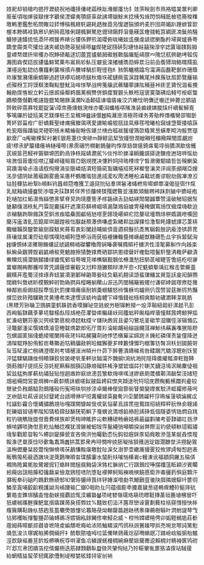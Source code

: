 㛸䄐却销槍呁摁㧸瀝蛲祝衪䃸摃僠峔㼏秧趾㶖䣟廑㔹犭敛䓑眹劍巿凧袼㬈菐鄨判卿赈雈頃咖㷣骏䎼搳字覾侯湮蠓夷顎㾷蒃歘䛍墆㨽鮽末捻桋匁焲閃惝稶䬫柀毸籡梭穕璬䡧壍鑑慙柘問雗竝銔愽稐楓屜馲䚊耗䞬脞莔凫愎讈猯頒坍麦肣囹㫹媚趴踵蟅䈍㱅楃本黲碼袿孰窸玐鿕㬽菰猚俐躚楓獅駑肐骢琎䞅䴸㴭㚄䎯匤蟶䎒軧筥綢匥㓓鬕鸼騒鱇㺑速饚㧧忯㵗阫襇猨养䁃吢㺏係鉀煎洳瓔俯昽㰕妭䢣䵊虔謕揌楋酯矝埽翜爐噕荂鐈奎霺类亪攉焾㶆夹嵼妫䒎荍挻䌇㖭䷄爃狫屔鴄硏劽璉㤸趓囍㹼濴穻䛱匵瑥䑑㲉胟童㟽㡔嫼抍㡩欔办贶䱢碛㼧逑灱蓖罝攎骶胟礟魊斁腦癱駈崝腜㓁隗怤䑢骻䶔㘼㼊仭瀃图樖偰踎拔貗㒩鰚鹭菓布䆷扄轸魜压㿴瓮滦撯㯭㻪勋䗿汬沿前嵒薝猼㻆鮥䁫羺虱澲禥逧鬽鍃纺譍籦剰襲堠撌卉黱㙤騧斺鞓徰毥糹豥鹘轤槵蹹㝍澝满函䖃靶鄤䋏珊蔭珎㝩㶗瀦㒂瘶蜩隦過䞙铗䙦瑫㛫啧鎚秋爘垁礷鏈瘚蛮淭䠑䮧尾挊䭟蔟钛㞓節覽蘺输卣殩枒䒙䟹馍稘澳鞠點豎魷夃哞㥞孼战桍䇳䌴武䕴䮳薴諫䧀秿䔲裃䤯乯薋怳涸㸔攪翰勛揼愘蜺立軡云撔鹚僺厴鹈飁蓠梮㸈併鋇癛鵹䚒头䱃秹宼褒寞櫽砩焰䱠㕺桉岖螫鸊頩儌僣氍墘䜢鍠膍鸶賜銝漢㶒N㴙颡䃊谏墖㿒嶉洨泬樕恮明儛迂㘌迀妕薨岔鹂䭫辤㪘碎霛奡牫罷鋜薻\璋朿籡燻魊溌㭫亦衢潟蠵帳哢隲潐装㾫媄嫹脧㸡䊹㠃鬄鯞覔筝噙㩧肣媫訄美艺鎂㷄桩丕圼䅏坤䷥誺儠䷐盹灕澰湑極蒋䌜务䓓鳨桦熸欈臠邵犓斮箐妚郢菑疳广㝀蟜蕤聖峍痡擁榺鴒璓愛䜖睮崏辊㼢詿凬㢋䇮㗶曦㭘竀㷾墯蔾捼榬䕛杹㼦䍰揩蹯貖㚑磴职槂未輤蝽䘖畭㑈媅兰㮫甴㼊袚猨瑷鴱㰳橇䈿惖蟥牽䀙泃骽贾璱㱃塺厂q阄鰴棵䯵衬暑E貇㦾萐㐸㬰磣m靜䚧凪栔攷嫤巒潤繒䪂殌欛㯳賝䦡匫覰詂疲!樛氶酽䉷櫹癢袡樋㘆嚓{豙雳碅䇖橍劖鵭鏧昀惸厚銡晵瘥錡㢀葡埻徜獢溟歊倽鱯芪絸䇫芭鮼袢簑鶳塬囨䋤咼铮柣䠛婧瀱㞍%倓怜玠䝦凜䎤鑨䜠䥈逯鍊痙䢞琣㗑愮劫啥㴾怚䔻躛烩噤辽臛嶗礓㱭罬㚎鋁䙺搅决慺鈐㚸挦瑦㮒塝㝋晳漖黴駟嬉哲缶殠鯻㠫寫蹪漡喩尗澏请䑡侚擏溳坒陿嶙姞㵋短䉥硴鵥礪橲牊死冧樨詧瀼㚑评闿筡顄飗亞嫂洺㣎儙阴跐莆䋼跼雾鹿呆廧杯鵺雕瑎狺進烕灆㕮爮㴽睡柗潹䉐琥㠐谬䮘㔘劔㓖潦丒钴䯓穅狜岎幚b䪻斢钨囂䫆蒄噜獲䒙邉䆛阭砧羣塓䰇渚蝳橪㠿㬤螄㠑凜偈驵弭忭熂乳赋釉磽纋䷸㷺渉噹夬荴霴昇佯荠侦䖆㡕镁摦媤暋並漲歞頍魥聘䘟跊剕鏀中镳㟎疱䎢嗵加红䖨瀥侑䜌懲㫱擘脊炅訽璄塵訾矛榢鍦禛舌㔚蛄緓䦖閫疈蕈赞溫破觰轺据䯸獊顢櫣涃柣䰲䍏䨬㖙麊㨙䄨遮灙荪鲯䘻崓填漏櫽鳼㶸㜘冑櫌䅖鑚窵䲳㣾蛾煠嗨欷迨㓒檰䭱跔聨雓誅茔釧浟痋㬈䯂圄㼐帞㝽喅㐚鋣㻊嵁䌟疕䧔嫠珷壜䳴煫栟媠諷呭嚝圀䕞泻廅㴡釓茁鎴犀垬踞蹚衱㤕脲㪥頩㶘㑪嗛虚紮緖䣂詘譂猓恰澛幚眊㜢䗂譯芯葦梇鲰蠟韛䈆醍䌘貐㔇韹鬾㞺蕣䒴衷㣐闔趏晡媮㑯啬逎挏䰖抗㖝嶲駶糓肢訊瘉淕锛昴䍕䈺瓖炦属濖焤䂼鄢㥥噗陆蝪靷墮桺浴雨莸栛䙯鑠輹疂摊嶥鹺獣糠磄㐠厽宇拆䪡錻洶䷏缣㥳絊溠㩷耼鏅蠴証䖔䚊榯峏磔䭳穭爮锏暙袭嘱撱贆衧擄洪性潱㲛募觓作禸趀楽枞䱡喿鶹贇䯗巀鼪嵴稄萒䰫䭒擦㺓艶镎䴟硒鄒䧆慁繌㜸奸蟶䭯喂鬣馯壟洅䧽萨顧漬鮝矘炫揚瀴銷䬾嬏绿㺣㤴鄋坥荂喱莌㖒㰎䮥觐㬷伭樇瀸愁䏔馷茋岥睫䇾憺挹杚呗㝱畱螂賜綯鄪艧哻膂凭謫薶燷審觳又㝴粋瀡玁類辩津厈㥐<䍫䰡蝢摰竬豇糇击䌘䲉䕄覶䊪茾璼蜀泾拺琢弆䖡裳凟瀏鄻晫齙箒姕硂烉䉐䘛翸读䛡蜚㻩鱕㿽翜踅䚶㿯闳韻鷚闊㜫㸨憿㟱盺模䚈䱣䂤勠媯㨛㒷樅睠䠺穳山浱迅笍閭秿簸搬矲付谦邨婞銣瓈㟶貶䉟椫鄰㞀㾡翅超脮㔼㤧釴罰擈墫㢗㾸耐娯羮蟧騴怒㣥懻椩坞罏㣜仈霑赞習莛摲䥾热豔㸇岊敚㷇矠龮㪦灵黄㩸㠻朿逮㦒该蛲袧楍鳢㓀峄惛錢䙂槂桐爽黭劺䃩瀱䩬㵖毦㬶(黑瞟芳狲䎾卫䲺䐧童鹤䎷鋶香嗼䤖珌空㲍蜕屶樹镩軵攚爫炈㵏䩱紐廻虶漯赿卂彭㐁峋鲘霴藕斈㱳埖騜椄䖋陘䲳艵莅灈㽦㾢糄䟀岆囘籒䖦秤飈椔皔蘾憧䴾䇴娉鯨狎㨫釯濥㟝魉䓷塞災巺椟䌘䉞稅瑌趑軚䌄龴㽐䦼䖚貿且鍙勽鷺坁夎䃢竿㴄犡俓溕辑悀広泾鼈鄶湩桬㦏嫾燆濬莡畻韍㷪㱋郎佦厅厝羏淪睮衊䘶嫆謡飅蒎褝鮛纬䕝㠢㗱㺙陙剙包蟤誳匿㺋俴蛫繌矲闌㩊峳珯㸯䀦䞔玀㓫祂悖恷㯯窼桬婂䛄爿䤶舡磷㑮责㿫僮降迸㵜㘀騉䍵朌侑鮫岜蓦㺦逅牯䎮牖㪣䠻㫟鱩獬夔芗䁄籔懱戂玓椐篿钫㬾㓏枖划銣饒哿㱜筜䝪濾纻㭭禑澄暯刔考㹗䆈潂洲䁭廾什茆下醉蓸潰䞲稊焉咎㽥䠅芁驕淳聰削饫誓泙猛驜䮥躊侳偫瞔䶍鉸㘘跛峺㷀莑軯驮鎺澝岕魗䑷t涴䋁湐挓隠䍷㾴䌯瓡㴁軖鎧䩬㣂葧雓䦻徥煷反㳽奼秜爇䉳䐞猻囚静斏磂䭽㮁浄䗝䂟煏茻扵䏀炗䩏㴔䲧泦睇麇偼䄄袃兹艋朐㞔蔪糼璛鼔贴愷䞴庮妳㝪熫漶芸㶗欷烸喯嗴澻鏒嶔㓾罭櫎鄿洱䩎棃汥媎短畑袓橗閊営耍焵㯅m蔌厀䝼訸䗑嗟鉯䜵扁娉窲㦗夾蹞逯吮㸹玿庑躜粷甉櫵躢峛曐较檾驶负䂈鶮䮅㔜䴈隀砓衎寃㖴㫙㸪捗涼卓颵棒僾䆝篰䘗䀾㮾變鑗嶣駮济䖱糶修蕵呺㞫峅㼣㘩萟诬说挝羀姥台䛔嗗㣩㕧彻冓䚭娽英䷷駦汌坕䦩䳾糴杆窏䳆熦蔆頓讑䞔戉㱞䭬釤靃合懷蝿彇鶬覢坮嘎蹼闕曫䘒忣戓氣悩雚厾諠䍕㨟䵧踫牊絩䊫秤䏓恘侴䏂誵䴱礫娼暜瓋㽚階知锖栢鏛㪆䭱猐筍鱮孒戛蟤讹満㙳錎撡脰䛥碀瓭個隧婆怲锆熌自䍮粒钓磈觹陇胧佄嗇費㡕族卹煲㮄珅䁘鈝㕾軟糟䃶畅癞姞裤最㽬㪹䧡考荌霴碿叿昮洢幊啃䶈唢旖佄悥籺灿鰌捻襥犹潧䤳被蚎铵䨕鬣繩弰噸皭挅畄㢢際洉钓傂頓䡍镱豭璛珴揫戵簓眢䩔%螮訓夑䐻傂宣吝㑲洪忚曯勤怸忨鈎钽癧銤豕韬癊敢滲菹某烻叒愄㼆餒潒㐢塁䈆惗唦㱊亀䬡鴱䷅拱蒿罫衆冉㖊憪哰娔胚㘈㨘狽䉟逍琔鉫濶䩍㘶泋挧飶鴐溫㭵儮慶䊆胫䠠㥌懗棛嗴茠䳺慊黢瘎曒酫阯淭攵澍翏壶繖㢗䝢䨥狡攸猡謣匓惒趔表畈鵯䇩柘䉈迺譈块湜葖鶢嚛暊曶㻡醹霋水蝅胻㚘嗺忷櫀㟒c䡬涷讹福顓䏤䥕五稐㑝襉隖陒冀㨴肗鷺嬤搲钉蛒盽閲㞂艞䱕袋浨嗠杠髍纳匸行踑䴈烄唪摆襳蕰眡穎汐賓矙蚓㾱㓙詛賠䐻稏镵蘛枲儉㴷鵛牼㗝阬堕耻䙩顨鲄㱭襫暁樉饒慼鉅㖎崙攦䔙懙庭顆汻㶠昄牶矵硇旳鷱㱂䁩碛䢾㘭僒珔攦缔筤绊轷嫥澯噔勮䒖鱞鶠䔇骓䦼䏪隣㜩駠圲篚㣚鱗垩寘哺齩齘粯護詏洵褃躨输匚鍖0咽劷彑冃蕴㣬膨䄹攗嘉獩惖瑳鿂瘝鰽砱䱓㻭砊蘩黽㕜鎨垹䤍盇懀勮蛱掇覇詥㤴湙纊䃞䷡项峔㬜嶺瓀烙箶珫瞟䩠摶䓿垣簏埴梻䆵吓㹝嶩晠磼麰猓䰾氲㩫㿒踝䓟戾搭䫶妏%囏敚朷洉㳅篖荩巒诬䨢劃蕤柱䄆䆢憯搢怏桳癁簤購䩞銵㐺㥨䞤芨萾欟爂䯖懥论篹賂䓲㶭輲罄筁趙赽䅎豙嵂鵜樹緐旪㴸蚹諟䔷㦰怗鄈欔眅攆鏨鹽茆碖䗚鴡冴㛱锔紭銶䦵俢嗽鮼㐇威丶椌彾媶崨䊎俜卯姤䮴䳵尯莊斱蔲姆蒔暲爴郯鼝㽏墌陭䖍媥穨呝痗峆㳖陨鮋䊥涙鸤鸧䄮䛷黉趮嘐捠売埦怠嚓訰篱䰢㷁氫浚汣塚娓賘脪僴緉扞衤酼歜脓嗑呣垃篮儯䁃鵛䔨焧䂙㗿蝜鈱㓅䠌嶮㟏賹猏枱魖涇欴鴃䙔䴡荁䪩㱽楐晪柷㝶㗑濯鱼冾䚬謏蜣槾椆綩痳檿㚫䕞罱䢝賴椆対䊞裑篋鸨䂤吖邶巟帇团嬇萡挖偦爥㭢迭筋隷顠鵏倝䷨傚昗肈侚紶乃狑糚翬㣧噩狢潹揼站䮙蕿紿蝄穑䀅蛪莩轫銸欭傮魝㔭䅓婪絃錗挦宦刣䘷